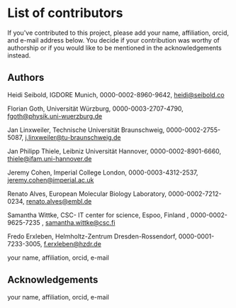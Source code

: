 # List of contributors

If you've contributed to this project, please add your name, affiliation, 
orcid, and e-mail address below. You decide if your contribution was worthy of
authorship or if you would like to be mentioned in the acknowledgements instead.

## Authors

Heidi Seibold, IGDORE Munich, 0000-0002-8960-9642, heidi@seibold.co

Florian Goth, Universität Würzburg, 0000-0003-2707-4790, fgoth@physik.uni-wuerzburg.de

Jan Linxweiler, Technische Universität Braunschweig, 0000-0002-2755-5087, j.linxweiler@tu-braunschweig.de

Jan Philipp Thiele, Leibniz Universität Hannover, 0000-0002-8901-6660, thiele@ifam.uni-hannover.de

Jeremy Cohen, Imperial College London, 0000-0003-4312-2537, jeremy.cohen@imperial.ac.uk

Renato Alves, European Molecular Biology Laboratory, 0000-0002-7212-0234, renato.alves@embl.de

Samantha Wittke, CSC- IT center for science, Espoo, Finland , 0000-0002-9625-7235 , samantha.wittke@csc.fi

Fredo Erxleben, Helmholtz-Zentrum Dresden-Rossendorf, 0000-0001-7233-3005, f.erxleben@hzdr.de

your name, affiliation, orcid, e-mail


## Acknowledgements

your name, affiliation, orcid, e-mail


